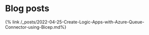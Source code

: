 # Blog posts
{% link /_posts/2022-04-25-Create-Logic-Apps-with-Azure-Queue-Connector-using-Bicep.md%}

